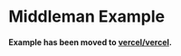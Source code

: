 # Middleman Example

#### Example has been moved to [vercel/vercel](https://github.com/vercel/vercel/tree/master/examples/middleman).
